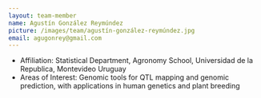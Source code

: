 ```yaml
---
layout: team-member
name: Agustín González Reymúndez
picture: /images/team/agustín-gonzález-reymúndez.jpg
email: agugonrey@gmail.com
---
```


- Affiliation: Statistical Department, Agronomy School, Universidad de la Republica, Montevideo Uruguay
- Areas of Interest: Genomic tools for QTL mapping and genomic prediction, with applications in human genetics and plant breeding
